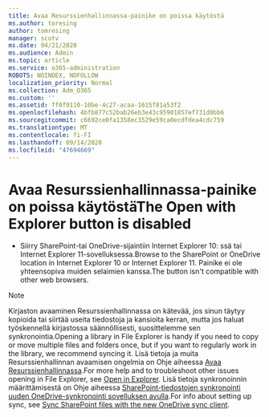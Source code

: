 ```yaml
---
title: Avaa Resurssienhallinnassa-painike on poissa käytöstä
ms.author: toresing
author: tomresing
manager: scotv
ms.date: 04/21/2020
ms.audience: Admin
ms.topic: article
ms.service: o365-administration
ROBOTS: NOINDEX, NOFOLLOW
localization_priority: Normal
ms.collection: Adm_O365
ms.custom: ''
ms.assetid: ff0f9110-10be-4c27-acaa-1615f81a53f2
ms.openlocfilehash: 4bfb877c52bab26eb3e43c95901857ef731d0bb6
ms.sourcegitcommit: c6692ce0fa1358ec3529e59ca0ecdfdea4cdc759
ms.translationtype: MT
ms.contentlocale: fi-FI
ms.lasthandoff: 09/14/2020
ms.locfileid: "47694669"
---
```

# <a name="the-open-with-explorer-button-is-disabled"></a><span data-ttu-id="17f17-102">Avaa Resurssienhallinnassa-painike on poissa käytöstä</span><span class="sxs-lookup"><span data-stu-id="17f17-102">The Open with Explorer button is disabled</span></span>

- <span data-ttu-id="17f17-103">Siirry SharePoint-tai OneDrive-sijaintiin Internet Explorer 10: ssä tai Internet Explorer 11-sovelluksessa.</span><span class="sxs-lookup"><span data-stu-id="17f17-103">Browse to the SharePoint or OneDrive location in Internet Explorer 10 or Internet Explorer 11.</span></span> <span data-ttu-id="17f17-104">Painike ei ole yhteensopiva muiden selaimien kanssa.</span><span class="sxs-lookup"><span data-stu-id="17f17-104">The button isn't compatible with other web browsers.</span></span>
    
> [!NOTE]
> <span data-ttu-id="17f17-105">Kirjaston avaaminen Resurssienhallinnassa on kätevää, jos sinun täytyy kopioida tai siirtää useita tiedostoja ja kansioita kerran, mutta jos haluat työskennellä kirjastossa säännöllisesti, suosittelemme sen synkronointia.</span><span class="sxs-lookup"><span data-stu-id="17f17-105">Opening a library in File Explorer is handy if you need to copy or move multiple files and folders once, but if you want to regularly work in the library, we recommend syncing it.</span></span> <span data-ttu-id="17f17-106">Lisä tietoja ja muita Resurssienhallinnan avaamisen ongelmia on Ohje aiheessa [Avaa Resurssienhallinnassa](https://go.microsoft.com/fwlink/?linkid=871665).</span><span class="sxs-lookup"><span data-stu-id="17f17-106">For more help and to troubleshoot other issues opening in File Explorer, see [Open in Explorer](https://go.microsoft.com/fwlink/?linkid=871665).</span></span> <span data-ttu-id="17f17-107">Lisä tietoja synkronoinnin määrittämisestä on Ohje aiheessa [SharePoint-tiedostojen synkronointi uuden OneDrive-synkronointi sovelluksen avulla](https://go.microsoft.com/fwlink/?linkid=871666).</span><span class="sxs-lookup"><span data-stu-id="17f17-107">For info about setting up sync, see [Sync SharePoint files with the new OneDrive sync client](https://go.microsoft.com/fwlink/?linkid=871666).</span></span> 
  

